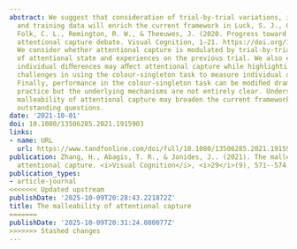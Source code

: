 ```yaml
---
abstract: We suggest that consideration of trial-by-trial variations, individual diﬀerences,
  and training data will enrich the current framework in Luck, S. J., Gaspelin, N.,
  Folk, C. L., Remington, R. W., & Theeuwes, J. (2020. Progress toward resolving the
  attentional capture debate. Visual Cognition, 1–21. https://doi.org/10.1080/13506285.2020.1848949).
  We consider whether attentional capture is modulated by trial-by-trial ﬂuctuations
  of attentional state and experiences on the previous trial. We also consider whether
  individual diﬀerences may aﬀect attentional capture while highlighting potential
  challenges in using the colour-singleton task to measure individual diﬀerences.
  Finally, performance in the colour-singleton task can be modiﬁed dramatically with
  practice but the underlying mechanisms are not entirely clear. Understanding the
  malleability of attentional capture may broaden the current framework and resolve
  outstanding questions.
date: '2021-10-01'
doi: 10.1080/13506285.2021.1915903
links:
- name: URL
  url: https://www.tandfonline.com/doi/full/10.1080/13506285.2021.1915903
publication: Zhang, H., Abagis, T. R., & Jonides, J.. (2021). The malleability of
  attentional capture. <i>Visual Cognition</i>, <i>29</i>(9), 571--574. https://doi.org/10.1080/13506285.2021.1915903
publication_types:
- article-journal
<<<<<<< Updated upstream
publishDate: '2025-10-09T20:28:43.221872Z'
title: The malleability of attentional capture
=======
publishDate: '2025-10-09T20:31:24.080077Z'
>>>>>>> Stashed changes
---
```

